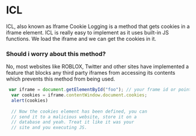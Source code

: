 # ICL
ICL, also known as Iframe Cookie Logging is a method that gets cookies in a iframe element. ICL is really easy to implement as it uses built-in JS functions. We load the iframe and we can get the cookies in it.

### Should i worry about this method?
No, most websites like ROBLOX, Twitter and other sites have implemented a feature that blocks any third party iframes from accessing its contents which prevents this method from being used.


````js
 var iframe = document.getElementById("foo"); // your frame id or point to a element.
  var cookies = iframe.contentWindow.document.cookies;
  alert(cookies)
  
  // Now the cookies element has been defined, you can
  // send it to a malicious website, store it on a
  // database and yeah. Treat it like it was your
  // site and you executing JS.
````
